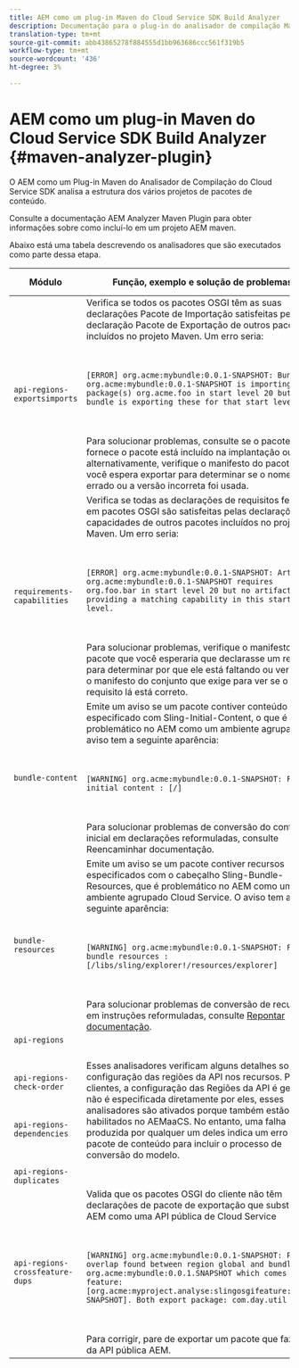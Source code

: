 ```yaml
---
title: AEM como um plug-in Maven do Cloud Service SDK Build Analyzer
description: Documentação para o plug-in do analisador de compilação Maven local
translation-type: tm+mt
source-git-commit: abb43865278f884555d1bb963686ccc561f319b5
workflow-type: tm+mt
source-wordcount: '436'
ht-degree: 3%

---
```



# AEM como um plug-in Maven do Cloud Service SDK Build Analyzer {#maven-analyzer-plugin}

O AEM como um Plug-in Maven do Analisador de Compilação do Cloud Service SDK analisa a estrutura dos vários projetos de pacotes de conteúdo.

Consulte a documentação [](https://github.com/adobe/aemanalyser-maven-plugin/blob/main/aemanalyser-maven-plugin/README.md) AEM Analyzer Maven Plugin para obter informações sobre como incluí-lo em um projeto AEM maven.

Abaixo está uma tabela descrevendo os analisadores que são executados como parte dessa etapa. <!-- Note that some are executed in the local SDK, while others are only executed during the Cloud Manager pipeline deployment. -->

| Módulo | Função, exemplo e solução de problemas | SDK local | Cloud Manager |
|---|---|---|---|
| `api-regions-exportsimports` | Verifica se todos os pacotes OSGI têm as suas declarações Pacote de Importação satisfeitas pela declaração Pacote de Exportação de outros pacotes incluídos no projeto Maven. Um erro seria: <p> </p> `[ERROR] org.acme:mybundle:0.0.1-SNAPSHOT: Bundle org.acme:mybundle:0.0.1-SNAPSHOT is importing package(s) org.acme.foo in start level 20 but no bundle is exporting these for that start level.`<p> </p>Para solucionar problemas, consulte se o pacote que fornece o pacote está incluído na implantação ou, alternativamente, verifique o manifesto do pacote que você espera exportar para determinar se o nome errado ou a versão incorreta foi usada. | Sim | Sim |
| `requirements-capabilities` | Verifica se todas as declarações de requisitos feitas em pacotes OSGI são satisfeitas pelas declarações de capacidades de outros pacotes incluídos no projeto Maven. Um erro seria: <p> </p> `[ERROR] org.acme:mybundle:0.0.1-SNAPSHOT: Artifact org.acme:mybundle:0.0.1-SNAPSHOT requires org.foo.bar in start level 20 but no artifact is providing a matching capability in this start level.`<p> </p> Para solucionar problemas, verifique o manifesto do pacote que você esperaria que declarasse um recurso para determinar por que ele está faltando ou verifique o manifesto do conjunto que exige para ver se o requisito lá está correto. | Sim | Sim |
| `bundle-content` | Emite um aviso se um pacote contiver conteúdo inicial especificado com Sling-Initial-Content, o que é problemático no AEM como um ambiente agrupado. O aviso tem a seguinte aparência: <p> </p> `[WARNING] org.acme:mybundle:0.0.1-SNAPSHOT: Found initial content : [/]` <p> </p>Para solucionar problemas de conversão do conteúdo inicial em declarações reformuladas, consulte Reencaminhar documentação. | Sim | Sim |
| `bundle-resources` | Emite um aviso se um pacote contiver recursos especificados com o cabeçalho Sling-Bundle-Resources, que é problemático no AEM como um ambiente agrupado Cloud Service. O aviso tem a seguinte aparência:<p> </p> `[WARNING] org.acme:mybundle:0.0.1-SNAPSHOT: Found bundle resources : [/libs/sling/explorer!/resources/explorer]`<p> </p> Para solucionar problemas de conversão de recursos em instruções reformuladas, consulte [Repontar documentação](https://experienceleague.adobe.com/docs/experience-manager-cloud-service/implementing/developing/aem-project-content-package-structure.html?lang=en#repo-init). | Sim | Sim |
| `api-regions`<p> </p>`api-regions-check-order`<p> </p>`api-regions-dependencies`<p> </p>`api-regions-duplicates` | Esses analisadores verificam alguns detalhes sobre a configuração das regiões da API nos recursos. Para os clientes, a configuração das Regiões da API é gerada e não é especificada diretamente por eles, esses analisadores são ativados porque também estão habilitados no AEMaaCS. No entanto, uma falha produzida por qualquer um deles indica um erro no pacote de conteúdo para incluir o processo de conversão do modelo. | Sim | Sim |
| `api-regions-crossfeature-dups` | Valida que os pacotes OSGI do cliente não têm declarações de pacote de exportação que substituem AEM como uma API pública de Cloud Service<p> </p>`[WARNING] org.acme:mybundle:0.0.1-SNAPSHOT: Package overlap found between region global and bundle org.acme:mybundle:0.0.1.SNAPSHOT which comes from feature: [org.acme:myproject.analyse:slingosgifeature:0.0.1-SNAPSHOT]. Both export package: com.day.util`<p> </p>Para corrigir, pare de exportar um pacote que faz parte da API pública AEM. | Sim | Sim |